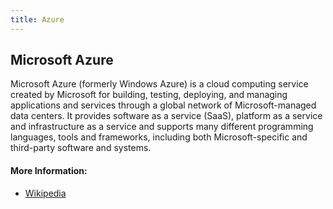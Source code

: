 ```yaml
---
title: Azure
---
```

## Microsoft Azure

Microsoft Azure (formerly Windows Azure) is a cloud computing service created by Microsoft for building, testing, deploying, and managing applications and services through a global network of Microsoft-managed data centers. It provides software as a service (SaaS), platform as a service and infrastructure as a service and supports many different programming languages, tools and frameworks, including both Microsoft-specific and third-party software and systems.

#### More Information:
<!-- Please add any articles you think might be helpful to read before writing the article -->
* <a href='https://en.wikipedia.org/wiki/Microsoft_Azure' target='_blank' rel='nofollow'>Wikipedia</a>

